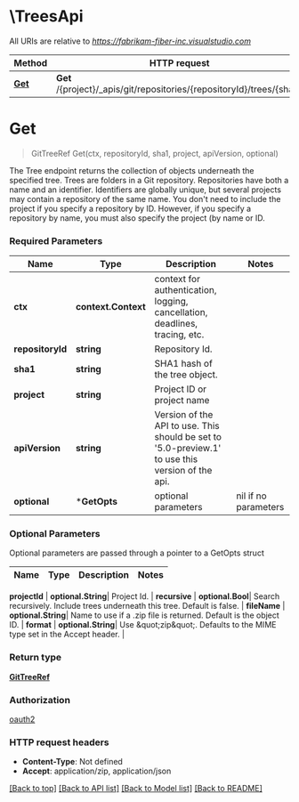 # \TreesApi

All URIs are relative to *https://fabrikam-fiber-inc.visualstudio.com*

Method | HTTP request | Description
------------- | ------------- | -------------
[**Get**](TreesApi.md#Get) | **Get** /{project}/_apis/git/repositories/{repositoryId}/trees/{sha1} | 


# **Get**
> GitTreeRef Get(ctx, repositoryId, sha1, project, apiVersion, optional)


The Tree endpoint returns the collection of objects underneath the specified tree. Trees are folders in a Git repository.  Repositories have both a name and an identifier. Identifiers are globally unique, but several projects may contain a repository of the same name. You don't need to include the project if you specify a repository by ID. However, if you specify a repository by name, you must also specify the project (by name or ID.

### Required Parameters

Name | Type | Description  | Notes
------------- | ------------- | ------------- | -------------
 **ctx** | **context.Context** | context for authentication, logging, cancellation, deadlines, tracing, etc.
  **repositoryId** | **string**| Repository Id. | 
  **sha1** | **string**| SHA1 hash of the tree object. | 
  **project** | **string**| Project ID or project name | 
  **apiVersion** | **string**| Version of the API to use.  This should be set to &#39;5.0-preview.1&#39; to use this version of the api. | 
 **optional** | ***GetOpts** | optional parameters | nil if no parameters

### Optional Parameters
Optional parameters are passed through a pointer to a GetOpts struct

Name | Type | Description  | Notes
------------- | ------------- | ------------- | -------------




 **projectId** | **optional.String**| Project Id. | 
 **recursive** | **optional.Bool**| Search recursively. Include trees underneath this tree. Default is false. | 
 **fileName** | **optional.String**| Name to use if a .zip file is returned. Default is the object ID. | 
 **format** | **optional.String**| Use \&quot;zip\&quot;. Defaults to the MIME type set in the Accept header. | 

### Return type

[**GitTreeRef**](GitTreeRef.md)

### Authorization

[oauth2](../README.md#oauth2)

### HTTP request headers

 - **Content-Type**: Not defined
 - **Accept**: application/zip, application/json

[[Back to top]](#) [[Back to API list]](../README.md#documentation-for-api-endpoints) [[Back to Model list]](../README.md#documentation-for-models) [[Back to README]](../README.md)

